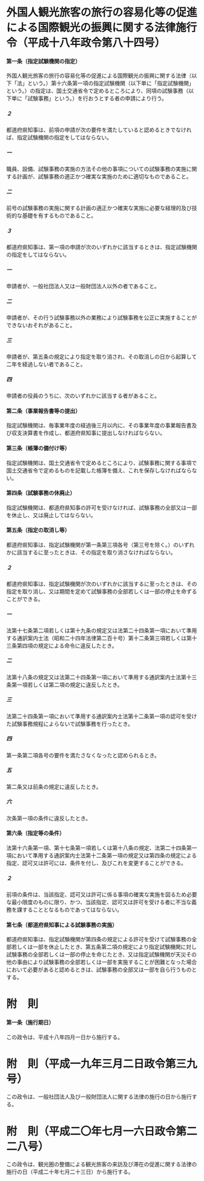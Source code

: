 # 外国人観光旅客の旅行の容易化等の促進による国際観光の振興に関する法律施行令（平成十八年政令第八十四号）
#### 第一条（指定試験機関の指定）
外国人観光旅客の旅行の容易化等の促進による国際観光の振興に関する法律（以下「法」という。）第十六条第一項の指定試験機関（以下単に「指定試験機関」という。）の指定は、国土交通省令で定めるところにより、同項の試験事務（以下単に「試験事務」という。）を行おうとする者の申請により行う。
##### ２
都道府県知事は、前項の申請が次の要件を満たしていると認めるときでなければ、指定試験機関の指定をしてはならない。
##### 一
職員、設備、試験事務の実施の方法その他の事項についての試験事務の実施に関する計画が、試験事務の適正かつ確実な実施のために適切なものであること。
##### 二
前号の試験事務の実施に関する計画の適正かつ確実な実施に必要な経理的及び技術的な基礎を有するものであること。
##### ３
都道府県知事は、第一項の申請が次のいずれかに該当するときは、指定試験機関の指定をしてはならない。
##### 一
申請者が、一般社団法人又は一般財団法人以外の者であること。
##### 二
申請者が、その行う試験事務以外の業務により試験事務を公正に実施することができないおそれがあること。
##### 三
申請者が、第五条の規定により指定を取り消され、その取消しの日から起算して二年を経過しない者であること。
##### 四
申請者の役員のうちに、次のいずれかに該当する者があること。
#### 第二条（事業報告書等の提出）
指定試験機関は、毎事業年度の経過後三月以内に、その事業年度の事業報告書及び収支決算書を作成し、都道府県知事に提出しなければならない。
#### 第三条（帳簿の備付け等）
指定試験機関は、国土交通省令で定めるところにより、試験事務に関する事項で国土交通省令で定めるものを記載した帳簿を備え、これを保存しなければならない。
#### 第四条（試験事務の休廃止）
指定試験機関は、都道府県知事の許可を受けなければ、試験事務の全部又は一部を休止し、又は廃止してはならない。
#### 第五条（指定の取消し等）
都道府県知事は、指定試験機関が第一条第三項各号（第三号を除く。）のいずれかに該当するに至ったときは、その指定を取り消さなければならない。
##### ２
都道府県知事は、指定試験機関が次のいずれかに該当するに至ったときは、その指定を取り消し、又は期間を定めて試験事務の全部若しくは一部の停止を命ずることができる。
##### 一
法第十七条第二項若しくは第十九条の規定又は法第二十四条第一項において準用する通訳案内士法（昭和二十四年法律第二百十号）第十二条第三項若しくは第十三条第四項の規定による命令に違反したとき。
##### 二
法第十八条の規定又は法第二十四条第一項において準用する通訳案内士法第十三条第一項若しくは第二項の規定に違反したとき。
##### 三
法第二十四条第一項において準用する通訳案内士法第十二条第一項の認可を受けた試験事務規程によらないで試験事務を行ったとき。
##### 四
第一条第二項各号の要件を満たさなくなったと認められるとき。
##### 五
第二条又は前条の規定に違反したとき。
##### 六
次条第一項の条件に違反したとき。
#### 第六条（指定等の条件）
法第十六条第一項、第十七条第一項若しくは第十八条の規定、法第二十四条第一項において準用する通訳案内士法第十二条第一項の規定又は第四条の規定による指定、認可又は許可には、条件を付し、及びこれを変更することができる。
##### ２
前項の条件は、当該指定、認可又は許可に係る事項の確実な実施を図るため必要な最小限度のものに限り、かつ、当該指定、認可又は許可を受ける者に不当な義務を課することとなるものであってはならない。
#### 第七条（都道府県知事による試験事務の実施）
都道府県知事は、指定試験機関が第四条の規定による許可を受けて試験事務の全部若しくは一部を休止したとき、第五条第二項の規定により指定試験機関に対し試験事務の全部若しくは一部の停止を命じたとき、又は指定試験機関が天災その他の事由により試験事務の全部若しくは一部を実施することが困難となった場合において必要があると認めるときは、試験事務の全部又は一部を自ら行うものとする。
# 附　則
#### 第一条（施行期日）
この政令は、平成十八年四月一日から施行する。
# 附　則（平成一九年三月二日政令第三九号）
この政令は、一般社団法人及び一般財団法人に関する法律の施行の日から施行する。
# 附　則（平成二〇年七月一六日政令第二二八号）
この政令は、観光圏の整備による観光旅客の来訪及び滞在の促進に関する法律の施行の日（平成二十年七月二十三日）から施行する。

